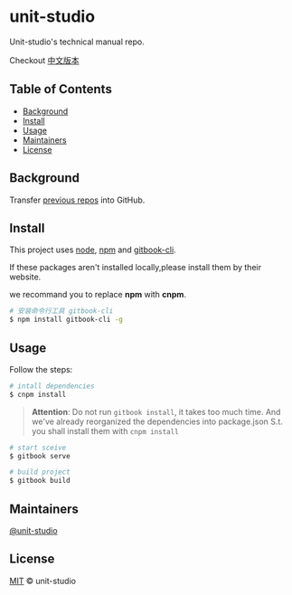 # unit-studio

Unit-studio's technical manual repo.

Checkout [中文版本](README-ZH.md)

## Table of Contents

- [Background](#background)
- [Install](#install)
- [Usage](#usage)
- [Maintainers](#maintainers)
- [License](#license)

## Background

Transfer [previous repos](http://106.13.58.177:8081/) into GitHub.

## Install

This project uses [node](http://nodejs.org), [npm](https://npmjs.com) and [gitbook-cli](https://www.npmjs.com/package/gitbook-cli).

If these packages aren't installed locally,please install them by their website.

we recommand you to replace **npm** with **cnpm**.

```sh
# 安装命令行工具 gitbook-cli
$ npm install gitbook-cli -g
```

## Usage

Follow the steps:

```sh
# intall dependencies
$ cnpm install
```
> **Attention**:
> Do not run `gitbook install`, it takes too much time.
> And we've already reorganized the dependencies into package.json
> S.t. you shall install them with `cnpm install`

```sh
# start sceive
$ gitbook serve

# build project
$ gitbook build
```

## Maintainers

[@unit-studio](https://github.com/unit-studio)

## License

[MIT](LICENSE) © unit-studio
